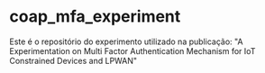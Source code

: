 # coap_mfa_experiment
Este é o repositório do experimento utilizado na publicação:
"A Experimentation on Multi Factor Authentication Mechanism for IoT Constrained Devices and LPWAN"
